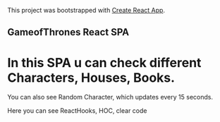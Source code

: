 This project was bootstrapped with [Create React App](https://github.com/facebook/create-react-app).

## GameofThrones React SPA
# In this SPA u can check different Characters, Houses, Books.

You can also see Random Character, which updates every 15 seconds.

Here you can see ReactHooks, HOC, clear code




